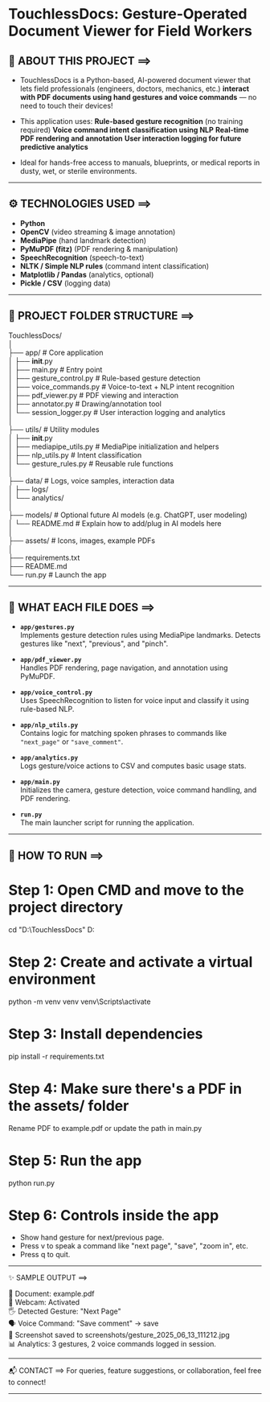 # TouchlessDocs: Gesture-Operated Document Viewer for Field Workers

## 🧠 ABOUT THIS PROJECT ==>

- TouchlessDocs is a Python-based, AI-powered document viewer that lets field professionals (engineers, doctors, mechanics, etc.) **interact with PDF documents using hand gestures and voice commands** — no need to touch their devices! 

- This application uses:
**Rule-based gesture recognition** (no training required)
**Voice command intent classification using NLP**
**Real-time PDF rendering and annotation**
**User interaction logging for future predictive analytics**

- Ideal for hands-free access to manuals, blueprints, or medical reports in dusty, wet, or sterile environments.

---

## ⚙ TECHNOLOGIES USED ==>

- **Python**
- **OpenCV**                                  (video streaming & image annotation)
- **MediaPipe**                               (hand landmark detection)
- **PyMuPDF (fitz)**                          (PDF rendering & manipulation)
- **SpeechRecognition**                       (speech-to-text)
- **NLTK / Simple NLP rules**                 (command intent classification)
- **Matplotlib / Pandas**                     (analytics, optional)
- **Pickle / CSV**                            (logging data)

---

## 📁 PROJECT FOLDER STRUCTURE ==>

TouchlessDocs/<br>
│<br>
├── app/                      # Core application<br>
│   ├── __init__.py<br>
│   ├── main.py               # Entry point<br>
│   ├── gesture_control.py    # Rule-based gesture detection<br>
│   ├── voice_commands.py     # Voice-to-text + NLP intent recognition<br>
│   ├── pdf_viewer.py         # PDF viewing and interaction<br>
│   ├── annotator.py          # Drawing/annotation tool<br>
│   └── session_logger.py     # User interaction logging and analytics<br>
│<br>
├── utils/                    # Utility modules<br>
│   ├── __init__.py<br>
│   ├── mediapipe_utils.py    # MediaPipe initialization and helpers<br>
│   ├── nlp_utils.py          # Intent classification<br>
│   └── gesture_rules.py      # Reusable rule functions<br>
│<br>
├── data/                     # Logs, voice samples, interaction data<br>
│   ├── logs/<br>
│   └── analytics/<br>
│<br>
├── models/                   # Optional future AI models (e.g. ChatGPT, user modeling)<br>
│   └── README.md             # Explain how to add/plug in AI models here<br>
│<br>
├── assets/                   # Icons, images, example PDFs<br>
│<br>
├── requirements.txt<br>
├── README.md<br>
└── run.py                    # Launch the app

---

## 📝 WHAT EACH FILE DOES ==>

- **`app/gestures.py`**  
  Implements gesture detection rules using MediaPipe landmarks. Detects gestures like "next", "previous", and "pinch".

- **`app/pdf_viewer.py`**  
  Handles PDF rendering, page navigation, and annotation using PyMuPDF.

- **`app/voice_control.py`**  
  Uses SpeechRecognition to listen for voice input and classify it using rule-based NLP.

- **`app/nlp_utils.py`**  
  Contains logic for matching spoken phrases to commands like `"next_page"` or `"save_comment"`.

- **`app/analytics.py`**  
  Logs gesture/voice actions to CSV and computes basic usage stats.

- **`app/main.py`**  
  Initializes the camera, gesture detection, voice command handling, and PDF rendering.

- **`run.py`**  
  The main launcher script for running the application.

---

## 🚀 HOW TO RUN ==>

# Step 1: Open CMD and move to the project directory
cd "D:\TouchlessDocs"
D:

# Step 2: Create and activate a virtual environment
python -m venv venv
venv\\Scripts\\activate

# Step 3: Install dependencies
pip install -r requirements.txt

# Step 4: Make sure there's a PDF in the assets/ folder
Rename PDF to example.pdf or update the path in main.py

# Step 5: Run the app
python run.py

# Step 6: Controls inside the app
- Show hand gesture for next/previous page.
- Press v to speak a command like "next page", "save", "zoom in", etc.
- Press q to quit.

---

✨ SAMPLE OUTPUT ==>

📄 Document: example.pdf<br>
🎥 Webcam: Activated<br>
🖐️ Detected Gesture: "Next Page"<br>
🗣️ Voice Command: "Save comment" → save<br>
💾 Screenshot saved to screenshots/gesture_2025_06_13_111212.jpg<br>
📊 Analytics: 3 gestures, 2 voice commands logged in session.

---

📬 CONTACT ==>
For queries, feature suggestions, or collaboration, feel free to connect!

---


